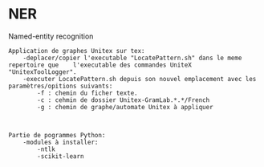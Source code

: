 # NER
Named-entity recognition

	Application de graphes Unitex sur tex:
		-deplacer/copier l'executable "LocatePattern.sh" dans le meme repertoire que 	l'executable des commandes UniteX "UnitexToolLogger".
		-executer LocatePattern.sh depuis son nouvel emplacement avec les paramètres/opitions suivants:
			-f : chemin du ficher texte.
			-c : cehmin de dossier Unitex-GramLab.*.*/French
			-g : chemin de graphe/automate Unitex à appliquer



	Partie de pogrammes Python:
		-modules à installer: 
			-ntlk
			-scikit-learn

			
	
				
 

